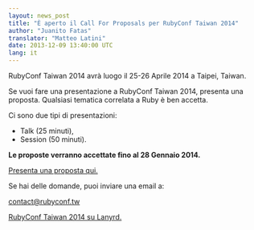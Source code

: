 ```yaml
---
layout: news_post
title: "È aperto il Call For Proposals per RubyConf Taiwan 2014"
author: "Juanito Fatas"
translator: "Matteo Latini"
date: 2013-12-09 13:40:00 UTC
lang: it
---
```


RubyConf Taiwan 2014 avrà luogo il 25-26 Aprile 2014 a Taipei, Taiwan.

Se vuoi fare una presentazione a RubyConf Taiwan 2014, presenta una proposta.
Qualsiasi tematica correlata a Ruby è ben accetta.

Ci sono due tipi di presentazioni:

* Talk (25 minuti),
* Session (50 minuti).

**Le proposte verranno accettate fino al 28 Gennaio 2014.**

[Presenta una proposta qui.][submit-proposal]

Se hai delle domande, puoi inviare una email a:

contact@rubyconf.tw

[RubyConf Taiwan 2014 su Lanyrd.][rubyconf-tw-2014-lanyrd]

[rubyconf-tw-2014-lanyrd]: http://lanyrd.com/2014/rubyconftw/
[submit-proposal]: https://kktix.com/events/rubyconftw2014-cfp?locale=en
